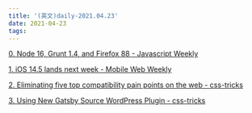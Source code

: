 ```yaml
---
title: '(英文)daily-2021.04.23'
date: 2021-04-23
tags:
---
```


[0. Node 16, Grunt 1.4, and Firefox 88 - Javascript Weekly](https://javascriptweekly.com/issues/535)

[1. iOS 14.5 lands next week - Mobile Web Weekly](https://mobiledevweekly.com/issues/352)

[2. Eliminating five top compatibility pain points on the web - css-tricks](https://web.dev/compat2021/)

[3. Using New Gatsby Source WordPress Plugin - css-tricks](https://css-tricks.com/using-new-gatsby-source-wordpress-plugin/)